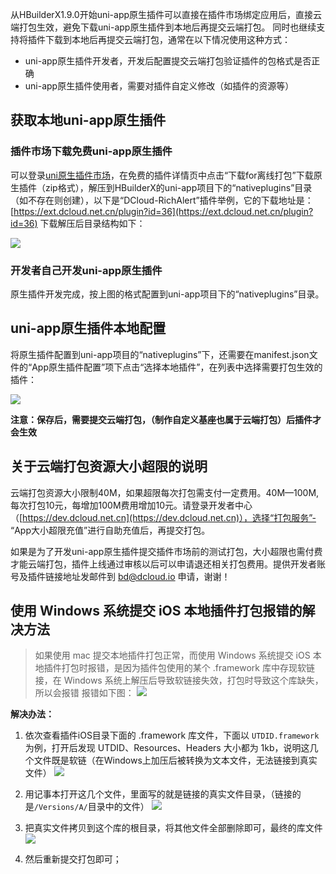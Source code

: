 从HBuilderX1.9.0开始uni-app原生插件可以直接在插件市场绑定应用后，直接云端打包生效，避免下载uni-app原生插件到本地后再提交云端打包。
同时也继续支持将插件下载到本地后再提交云端打包，通常在以下情况使用这种方式：

- uni-app原生插件开发者，开发后配置提交云端打包验证插件的包格式是否正确
- uni-app原生插件使用者，需要对插件自定义修改（如插件的资源等）

## 获取本地uni-app原生插件
### 插件市场下载免费uni-app原生插件
可以登录[uni原生插件市场](https://ext.dcloud.net.cn/?cat1=5&cat2=51)，在免费的插件详情页中点击“下载for离线打包”下载原生插件（zip格式），解压到HBuilderX的uni-app项目下的“nativeplugins”目录（如不存在则创建），以下是“DCloud-RichAlert”插件举例，它的下载地址是：[https://ext.dcloud.net.cn/plugin?id=36](https://ext.dcloud.net.cn/plugin?id=36)
下载解压后目录结构如下：

![](https://img-cdn-tc.dcloud.net.cn/uploads/article/20190416/499c1b53bb61fa1792d5e47cf088c926.png)

### 开发者自己开发uni-app原生插件

原生插件开发完成，按上图的格式配置到uni-app项目下的“nativeplugins”目录。

## uni-app原生插件本地配置
将原生插件配置到uni-app项目的“nativeplugins”下，还需要在manifest.json文件的“App原生插件配置”项下点击“选择本地插件”，在列表中选择需要打包生效的插件：

![](https://img-cdn-tc.dcloud.net.cn/uploads/article/20190416/bfe0dde508c6652dd79a5820c2ea71ac.png)

**注意：保存后，需要提交云端打包，（制作自定义基座也属于云端打包）后插件才会生效**

## 关于云端打包资源大小超限的说明

云端打包资源大小限制40M，如果超限每次打包需支付一定费用。40M—100M,每次打包10元，每增加100M费用增加10元。请登录开发者中心（[https://dev.dcloud.net.cn](https://dev.dcloud.net.cn)），选择“打包服务”- “App大小超限充值”进行自助充值后，再提交打包。

如果是为了开发uni-app原生插件提交插件市场前的测试打包，大小超限也需付费才能云端打包，插件上线通过审核以后可以申请退还相关打包费用。提供开发者账号及插件链接地址发邮件到 bd@dcloud.io 申请，谢谢！

## 使用 Windows 系统提交 iOS 本地插件打包报错的解决方法

> 如果使用 mac 提交本地插件打包正常，而使用 Windows 系统提交 iOS 本地插件打包时报错，是因为插件包使用的某个 .framework 库中存现软链接，在 Windows 系统上解压后导致软链接失效，打包时导致这个库缺失，所以会报错
报错如下图：
![](https://img-cdn-tc.dcloud.net.cn/uploads/article/20190918/c1d5e07691a68b735a1725ab26760a35.png)

**解决办法：**

1. 依次查看插件iOS目录下面的 .framework 库文件，下面以 `UTDID.framework` 为例，打开后发现 UTDID、Resources、Headers 大小都为 1kb，说明这几个文件既是软链（在Windows上加压后被转换为文本文件，无法链接到真实文件）
![](https://img-cdn-tc.dcloud.net.cn/uploads/article/20190918/34a38c1ce14b8a60d4616620dae3d825.png)

2. 用记事本打开这几个文件，里面写的就是链接的真实文件目录，（链接的是`/Versions/A/`目录中的文件）
![](https://img-cdn-tc.dcloud.net.cn/uploads/article/20190918/f3a25f6ad23b4e8828a2e73a932a602e.png)

3. 把真实文件拷贝到这个库的根目录，将其他文件全部删除即可，最终的库文件
![](https://img-cdn-tc.dcloud.net.cn/uploads/article/20190918/0df26b80a6af2b0c48c578e28322f871.png)

4. 然后重新提交打包即可；

